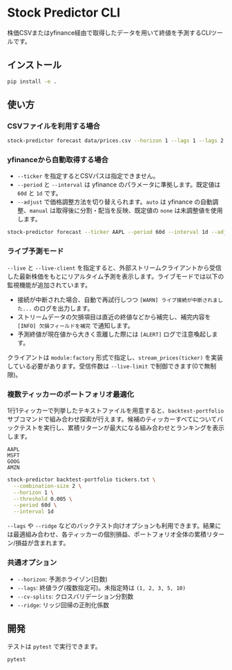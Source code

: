 # Stock Predictor CLI

株価CSVまたはyfinance経由で取得したデータを用いて終値を予測するCLIツールです。

## インストール

```bash
pip install -e .
```

## 使い方

### CSVファイルを利用する場合

```bash
stock-predictor forecast data/prices.csv --horizon 1 --lags 1 --lags 2 --lags 5
```

### yfinanceから自動取得する場合

- `--ticker` を指定するとCSVパスは指定できません。
- `--period` と `--interval` は yfinance のパラメータに準拠します。既定値は `60d` と `1d` です。
- `--adjust` で価格調整方法を切り替えられます。`auto` は yfinance の自動調整、`manual` は取得後に分割・配当を反映、既定値の `none` は未調整値を使用します。

```bash
stock-predictor forecast --ticker AAPL --period 60d --interval 1d --adjust manual
```

### ライブ予測モード

`--live` と `--live-client` を指定すると、外部ストリームクライアントから受信した最新株価をもとにリアルタイム予測を表示します。ライブモードでは以下の監視機能が追加されています。

- 接続が中断された場合、自動で再試行しつつ `[WARN] ライブ接続が中断されました...` のログを出力します。
- ストリームデータの欠損項目は直近の終値などから補完し、補完内容を `[INFO] 欠損フィールドを補完` で通知します。
- 予測終値が現在値から大きく乖離した際には `[ALERT]` ログで注意喚起します。

クライアントは `module:factory` 形式で指定し、`stream_prices(ticker)` を実装している必要があります。受信件数は `--live-limit` で制御できます(0で無制限)。

### 複数ティッカーのポートフォリオ最適化

1行1ティッカーで列挙したテキストファイルを用意すると、`backtest-portfolio` サブコマンドで組み合わせ探索が行えます。候補のティッカーすべてについてバックテストを実行し、累積リターンが最大になる組み合わせとランキングを表示します。

```text
AAPL
MSFT
GOOG
AMZN
```

```bash
stock-predictor backtest-portfolio tickers.txt \
  --combination-size 2 \
  --horizon 1 \
  --threshold 0.005 \
  --period 60d \
  --interval 1d
```

`--lags` や `--ridge` などのバックテスト向けオプションも利用できます。結果には最適組み合わせ、各ティッカーの個別損益、ポートフォリオ全体の累積リターン/損益が含まれます。

### 共通オプション

- `--horizon`: 予測ホライゾン(日数)
- `--lags`: 終値ラグ(複数指定可)。未指定時は `(1, 2, 3, 5, 10)`
- `--cv-splits`: クロスバリデーション分割数
- `--ridge`: リッジ回帰の正則化係数

## 開発

テストは `pytest` で実行できます。

```bash
pytest
```
